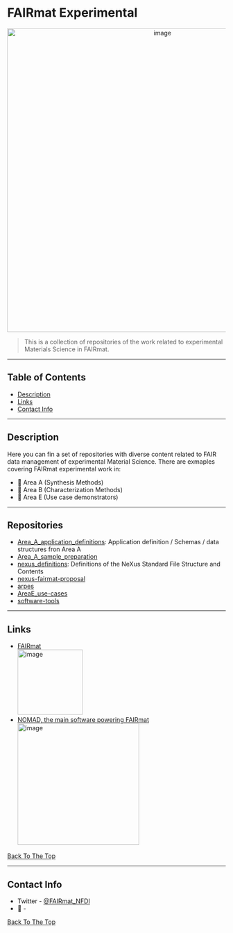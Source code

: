 # FAIRmat Experimental
<p align="center">
<img width="700" alt="image" src=https://user-images.githubusercontent.com/64071335/186448118-a2ffca84-9b24-4ece-804b-203622d7033d.png>

> This is a collection of repositories of the work related to experimental Materials Science in FAIRmat.

---

## Table of Contents

- [Description](#description)
- [Links](#links)
- [Contact Info](#author-info)

---

## Description

Here you can fin a set of repositories with diverse content related to FAIR data management of experimental Material Science. There are exmaples covering FAIRmat experimental work in:
- :diamond_shape_with_a_dot_inside: Area A (Synthesis Methods) 
- :microscope: Area B (Characterization Methods)
- :battery: Area E (Use case demonstrators) 

---

## Repositories

- [Area_A_application_definitions](https://github.com/FAIRmat-Experimental/Area_A_application_definitions): Application definition / Schemas / data structures fron Area A
- [Area_A_sample_preparation](https://github.com/FAIRmat-Experimental/Area_A_sample_preparation)
- [nexus_definitions](https://github.com/FAIRmat-Experimental/nexus_definitions): Definitions of the NeXus Standard File Structure and Contents
- [nexus-fairmat-proposal](https://github.com/FAIRmat-Experimental/nexus-fairmat-proposal) 
- [arpes](https://github.com/FAIRmat-Experimental/arpes) 
- [AreaE_use-cases](https://github.com/FAIRmat-Experimental/AreaE_use-cases) 
- [software-tools](https://github.com/FAIRmat-Experimental/software-tools) 

---
## Links 

- [FAIRmat](https://www.fairmat-nfdi.eu/fairmat/consortium)  
  [<img width="150" alt="image" src="https://user-images.githubusercontent.com/64071335/186441964-46315496-60c0-4024-a5dd-ba925deef512.png"> ](https://www.fairmat-nfdi.eu/fairmat/consortium) 
- [NOMAD, the main software powering FAIRmat](https://nomad-lab.eu/)  
  [<img width="280" alt="image" src="https://user-images.githubusercontent.com/64071335/186446332-cbc0339a-b782-4e7a-ab43-ef4949f5cef2.png">](https://nomad-lab.eu/)


[Back To The Top](#fairmat-experimental)

---

## Contact Info

- Twitter - [@FAIRmat_NFDI](https://twitter.com/FAIRmat_NFDI)
- :email: - 

[Back To The Top](#fairmat-experimental)
<!--

**Here are some ideas to get you started:**

🙋‍♀️ A short introduction - what is your organization all about?
🌈 Contribution guidelines - how can the community get involved?
👩‍💻 Useful resources - where can the community find your docs? Is there anything else the community should know?
🍿 Fun facts - what does your team eat for breakfast?
🧙 Remember, you can do mighty things with the power of [Markdown](https://docs.github.com/github/writing-on-github/getting-started-with-writing-and-formatting-on-github/basic-writing-and-formatting-syntax)
-->
